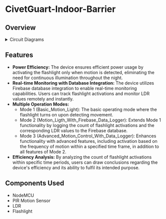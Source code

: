 # CivetGuart-Indoor-Barrier

## Overview


<details>
<summary>Circuit Diagrams</summary>
  <div style="display: flex; justify-content: center;">
  <img src="Pictures/PCB_board.png" alt="PCB_board" width="300" />
  <img src="Pictures/PCB_schematic.png" alt="PCB_schematic" width="500" />
</div>
</details>

## Features
- **Power Efficiency:** The device ensures efficient power usage by activating the flashlight only when motion is detected, eliminating the need for continuous illumination throughout the night.
- **Real-time Monitoring with Database Integration:** The device utilizes Firebase database integration to enable real-time monitoring capabilities. Users can track flashlight activations and monitor LDR values remotely and instantly.
- **Multiple Operation Modes:**
    - Mode 1 (Basic_Motion_Light): The basic operating mode where the flashlight turns on upon detecting movement.
    - Mode 2 (Motion_Ligth_With_Firebase_Data_Logger): Extends Mode 1 functionality by logging the count of flashlight activations and the corresponding LDR values to the Firebase database.
    - Mode 3 (Advanced_Motion_Control_With_Data_Logger): Enhances functionality with advanced features, including activation based on the frequency of motion within a specified time frame, in addition to all features of Mode 2.    
- **Efficiency Analysis:** By analyzing the count of flashlight activations within specific time periods, users can draw conclusions regarding the device's efficiency and its ability to fulfil its intended purpose.

## Components Used

- NodeMCU
- PIR Motion Sensor
- LDR
- Flashlight
  
<br />
